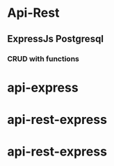 # Api-Rest

## ExpressJs Postgresql

### CRUD with functions
# api-express
# api-rest-express
# api-rest-express
